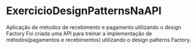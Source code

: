# ExercicioDesignPatternsNaAPI
Aplicação de métodos de recebimento e pagamento utilizando o design Factory
Foi criada uma API para treinar a implementação de métodos(pagamentos e recebimentos) utilizando o design patterns Factory.
